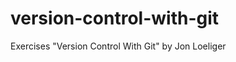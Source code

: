 version-control-with-git
========================

Exercises "Version Control With Git" by Jon Loeliger